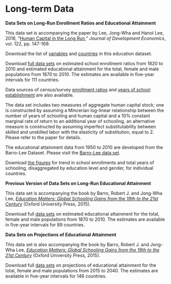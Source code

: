 ﻿

# Long-term Data

**Data Sets on Long-Run Enrollment Ratios and Educational Attainment**

This data set is accompanying the paper by Lee, Jong-Wha and Hanol Lee, 2016, “[Human Capital in the Long Run,](https://doi.org/10.1080/13547860.2018.1515002)” _Journal of Development Economics_, vol. 122, pp. 147-169.

Download the list of [variables](/LeeLee/LeeLee_Variables.pdf) and [countries](/LeeLee/LeeLee_CountryList.pdf) in this education dataset.

Download [full data sets](/LeeLee/Lee_Lee_LRdata_dn.htm) on estimated school enrollment ratios from 1820 to 2010 and estimated educational attainment for the total, female and male populations from 1870 to 2010. The estimates are available in five-year intervals for 111 countries.

Data sources of census/survey [enrollment ratios](/LeeLee/LeeLee_enroll_source.pdf) and [years of school establishment](/LeeLee/LeeLee_AppTabA.pdf) are also available.

The data set includes two measures of aggregate human capital stock; one is constructed by assuming a Mincerian log-linear relationship between the number of years of schooling and human capital and a 10% constant marginal rate of return to an additional year of schooling, an alternative measure is constructed by assuming imperfect substitutability between skilled and unskilled labor with the elasticity of substitution, equal to 2. Please refer to the paper for details.

The educational attainment data from 1950 to 2010 are developed from the Barro-Lee Dataset. Please visit the [Barro-Lee data set](http://www.barrolee.com/).

Download  [the figures](/LeeLee/Lee_Lee_LRdata_fig.htm) for trend in school enrollments and total years of schooling, disaggregated by education level and gender, for individual countries.

**Previous Version of Data Sets on Long-Run Educational Attainment**

This data set is accompanying the book by Barro, Robert J. and Jong-Wha Lee, _[Education Matters: Global Schooling Gains from the 19th to the 21st Century](http://www.amazon.com/Education-Matters-Global-Schooling-Century/dp/0199379238/ref=sr_1_1?ie=UTF8&qid=1435965474&sr=8-1&keywords=Education+Matters%3A+Global+Schooling+Gains+from+the+19th+to+the+21st+Century)_ (Oxford University Press, 2015).

Download full  [data sets](/OUP/oup_download_b.htm)  on estimated educational attainment for the total, female and male populations from 1870 to 2010. The estimates are available in five-year intervals for 89 countries.

**Data Sets on Projections of Educational Attainment**

This data set is also accompanying the book by Barro, Robert J. and Jong-Wha Lee, _[Education Matters: Global Schooling Gains from the 19th to the 21st Century](http://www.amazon.com/Education-Matters-Global-Schooling-Century/dp/0199379238/ref=sr_1_1?ie=UTF8&qid=1435965474&sr=8-1&keywords=Education+Matters%3A+Global+Schooling+Gains+from+the+19th+to+the+21st+Century)_ (Oxford University Press, 2015).

Download full  [data sets](/OUP/oup_download_c.htm) on projections of educational attainment for the total, female and male populations from 2015 to 2040. The estimates are available in five-year intervals for 146 countries.
